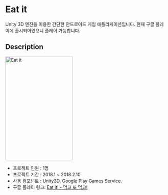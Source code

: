 # Eat it
Unity 3D 엔진을 이용한 간단한 안드로이드 게임 애플리케이션입니다.
현재 구글 플레이에 출시되어있으니 플레이 가능합니다.

## Description

<img src="https://github.com/hch0821/Eatit/blob/master/eatit.png" alt="Eat it" height="325" width="211">

* 프로젝트 인원 : 1명
* 프로젝트 기간 : 2018.1 ~ 2018.2.10
* 사용 컴포넌트 : Unity3D, Google Play Games Service.
* 구글 플레이 링크: [Eat it! - 먹고 또 먹고!](https://play.google.com/store/apps/details?id=com.goodperson.eatit4)
